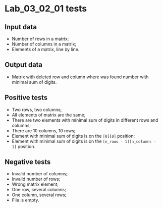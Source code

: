 # Lab_03_02_01 tests
## Input data
- Number of rows in a matrix;
- Number of columns in a matrix;
- Elements of a matrix, line by line.
## Output data
- Matrix with deleted row and column where was found number with minimal sum of digits.
## Positive tests
- Two rows, two columns;
- All elements of matrix are the same;
- There are two elements with minimal sum of digits in different rows and columns;
- There are 10 columns, 10 rows;
- Element with minimal sum of digits is on the `[0][0]` position;
- Element with minimal sum of digits is on the `[n_rows - 1][n_columns - 1]` position.
## Negative tests
- Invalid number of columns;
- Invalid number of rows;
- Wrong matrix element;
- One row, several columns;
- One column, several rows;
- File is empty.